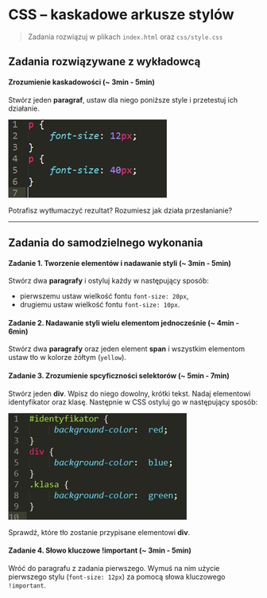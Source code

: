 # CSS &ndash; kaskadowe arkusze stylów

> Zadania rozwiązuj w plikach ```index.html``` oraz ```css/style.css```

## Zadania rozwiązywane z wykładowcą

#### Zrozumienie kaskadowości (~ 3min - 5min)
Stwórz jeden **paragraf**, ustaw dla niego poniższe style i przetestuj ich działanie.

![Przesłanianie](images/ex1.jpg)

  Potrafisz wytłumaczyć rezultat? Rozumiesz jak działa przesłanianie?

 -------------------------------------------------------------------------------

## Zadania do samodzielnego wykonania

#### Zadanie 1. Tworzenie elementów i nadawanie styli (~ 3min - 5min)
Stwórz dwa **paragrafy** i ostyluj każdy w następujący sposób:
* pierwszemu ustaw wielkość fontu ```font-size: 20px```,
* drugiemu ustaw wielkość fontu ```font-size: 10px```.

####  Zadanie 2. Nadawanie styli wielu elementom jednocześnie (~ 4min - 6min)
Stwórz dwa **paragrafy** oraz jeden element **span** i wszystkim elementom ustaw tło w kolorze żółtym (```yellow```).

####  Zadanie 3. Zrozumienie spcyficzności selektorów (~ 5min - 7min)
Stwórz jeden **div**. Wpisz do niego dowolny, krótki tekst. Nadaj elementowi identyfikator oraz klasę. Następnie w CSS ostyluj go w następujący sposób:

![Specyfikacja_selektorów](images/ex2.jpg)

 Sprawdź, które tło zostanie przypisane elementowi **div**.

####  Zadanie 4. Słowo kluczowe !important (~ 3min - 5min)
Wróć do paragrafu z zadania pierwszego. Wymuś na nim użycie pierwszego stylu (```font-size: 12px```) za pomocą słowa kluczowego ```!important```.
